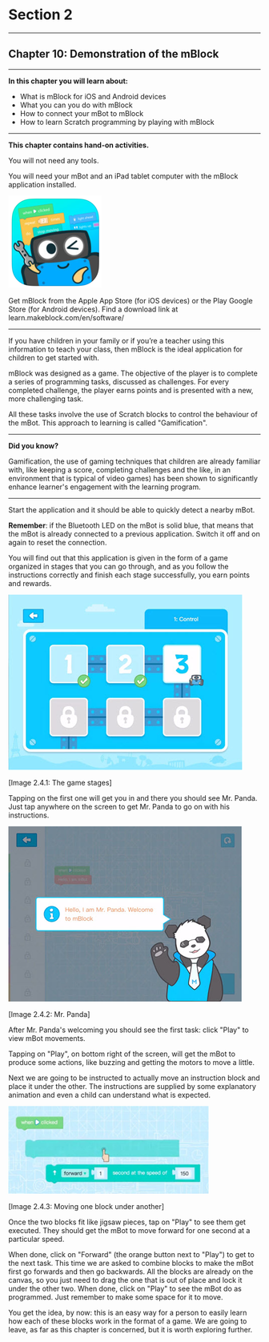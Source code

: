 # Section 2

---

## Chapter 10: Demonstration of the mBlock

---

**In this chapter you will learn about:**

* What is mBlock for iOS and Android devices
* What you can you do with mBlock
* How to connect your mBot to mBlock
* How to learn Scratch programming by playing with mBlock

---

**This chapter contains hand-on activities.**

You will not need any tools.

You will need your mBot and an iPad tablet computer with the mBlock application installed.

![](/assets/2017-04-06_09-10-34.png)

Get mBlock from the Apple App Store \(for iOS devices\) or the Play Google Store \(for Android devices\). Find a download link at learn.makeblock.com/en/software/

---

If you have children in your family or if you’re a teacher using this information to teach your class, then mBlock is the ideal application for children to get started with.

mBlock was designed as a game. The objective of the player is to complete a series of programming tasks, discussed as challenges. For every completed challenge, the player earns points and is presented with a new, more challenging task. 

All these tasks involve the use of Scratch blocks to control the behaviour of the mBot. This approach to learning is called "Gamification". 

---

**Did you know?**

Gamification, the use of gaming techniques that children are already familiar with, like keeping a score, completing challenges and the like, in an environment that is typical of video games\) has been shown to significantly enhance learner's engagement with the learning program.

---

Start the application and it should be able to quickly detect a nearby mBot.

**Remember**: if the Bluetooth LED on the mBot is solid blue, that means that the mBot is already connected to a previous application. Switch it off and on again to reset the connection.

You will find out that this application is given in the form of a game organized in stages that you can go through, and as you follow the instructions correctly and finish each stage successfully, you earn points and rewards.

![](/assets/Img.2.4.1.jpg)

\[Image 2.4.1: The game stages\]

Tapping on the first one will get you in and there you should see Mr. Panda. Just tap anywhere on the screen to get Mr. Panda to go on with his instructions.

![](/assets/Img.2.4.2.jpg)

\[Image 2.4.2: Mr. Panda\]

After Mr. Panda's welcoming you should see the first task: click "Play" to view mBot movements.

Tapping on "Play", on bottom right of the screen, will get the mBot to produce some actions, like buzzing and getting the motors to move a little.

Next we are going to be instructed to actually move an instruction block and place it under the other. The instructions are supplied by some explanatory animation and even a child can understand what is expected.

![](/assets/Img.2.4.3.jpg)

\[Image 2.4.3: Moving one block under another\]

Once the two blocks fit like jigsaw pieces, tap on "Play" to see them get executed. They should get the mBot to move forward for one second at a particular speed.

When done, click on "Forward" \(the orange button next to "Play"\) to get to the next task. This time we are asked to combine blocks to make the mBot first go forwards and then go backwards. All the blocks are already on the canvas, so you just need to drag the one that is out of place and lock it under the other two. When done, click on "Play" to see the mBot do as programmed. Just remember to make some space for it to move.

You get the idea, by now: this is an easy way for a person to easily learn how each of these blocks work in the format of a game. We are going to leave, as far as this chapter is concerned, but it is worth exploring further.

